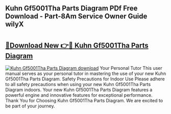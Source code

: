 ## Kuhn Gf5001Tha Parts Diagram PDf Free Download - Part-8Am Service Owner Guide wilyX

# <h2><a href="http://dfsu2z.blite.top/?on=Kuhn+Gf5001Tha+Parts+Diagram">🔗Download New 👉🔴 Kuhn Gf5001Tha Parts Diagram</a></h2>

[![Kuhn Gf5001Tha Parts Diagram download](https://i.imgur.com/lujVjoI.png)](http://dfsu2z.blite.top/?on=Kuhn+Gf5001Tha+Parts+Diagram)
Your Personal Tutor This user manual serves as your personal tutor in mastering the use of your new Kuhn Gf5001Tha Parts Diagram. Safety Precautions for Indoor Use Please adhere to all safety precautions when using your new Kuhn Gf5001Tha Parts Diagram indoors. Your new Kuhn Gf5001Tha Parts Diagram features a powerful engine and innovative features for exceptional performance. Thank You for Choosing Kuhn Gf5001Tha Parts Diagram. We are excited to be part of your journey.

